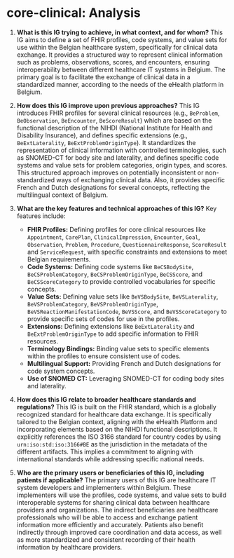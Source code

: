 # core-clinical: Analysis

1.  **What is this IG trying to achieve, in what context, and for whom?** This IG aims to define a set of FHIR profiles, code systems, and value sets for use within the Belgian healthcare system, specifically for clinical data exchange. It provides a structured way to represent clinical information such as problems, observations, scores, and encounters, ensuring interoperability between different healthcare IT systems in Belgium. The primary goal is to facilitate the exchange of clinical data in a standardized manner, according to the needs of the eHealth platform in Belgium.

2.  **How does this IG improve upon previous approaches?** This IG introduces FHIR profiles for several clinical resources (e.g., `BeProblem`, `BeObservation`, `BeEncounter`, `BeScoreResult`) which are based on the functional description of the NIHDI (National Institute for Health and Disability Insurance), and defines specific extensions (e.g., `BeExtLaterality`, `BeExtProblemOriginType`). It standardizes the representation of clinical information with controlled terminologies, such as SNOMED-CT for body site and laterality, and defines specific code systems and value sets for problem categories, origin types, and scores. This structured approach improves on potentially inconsistent or non-standardized ways of exchanging clinical data. Also, it provides specific French and Dutch designations for several concepts, reflecting the multilingual context of Belgium.

3.  **What are the key features and technical approaches of this IG?** Key features include:
    *   **FHIR Profiles:** Defining profiles for core clinical resources like `Appointment`, `CarePlan`, `ClinicalImpression`, `Encounter`, `Goal`, `Observation`, `Problem`, `Procedure`, `QuestionnaireResponse`, `ScoreResult` and `ServiceRequest`, with specific constraints and extensions to meet Belgian requirements.
    *   **Code Systems:** Defining code systems like `BeCSBodySite`, `BeCSProblemCategory`, `BeCSProblemOriginType`, `BeCSScore`, and `BeCSScoreCategory` to provide controlled vocabularies for specific concepts.
    *   **Value Sets:** Defining value sets like `BeVSBodySite`, `BeVSLaterality`, `BeVSProblemCategory`, `BeVSProblemOriginType`, `BeVSReactionManifestationCode`, `BeVSScore`, and `BeVSScoreCategory` to provide specific sets of codes for use in the profiles.
    *   **Extensions:** Defining extensions like `BeExtLaterality` and `BeExtProblemOriginType` to add specific information to FHIR resources.
    *   **Terminology Bindings:** Binding value sets to specific elements within the profiles to ensure consistent use of codes.
    *   **Multilingual Support:** Providing French and Dutch designations for code system concepts.
    *   **Use of SNOMED CT:** Leveraging SNOMED-CT for coding body sites and laterality.

4.  **How does this IG relate to broader healthcare standards and regulations?** This IG is built on the FHIR standard, which is a globally recognized standard for healthcare data exchange. It is specifically tailored to the Belgian context, aligning with the eHealth Platform and incorporating elements based on the NIHDI functional descriptions. It explicitly references the ISO 3166 standard for country codes by using `urn:iso:std:iso:3166#BE` as the jurisdiction in the metadata of the different artifacts. This implies a commitment to aligning with international standards while addressing specific national needs.

5.  **Who are the primary users or beneficiaries of this IG, including patients if applicable?** The primary users of this IG are healthcare IT system developers and implementers within Belgium. These implementers will use the profiles, code systems, and value sets to build interoperable systems for sharing clinical data between healthcare providers and organizations. The indirect beneficiaries are healthcare professionals who will be able to access and exchange patient information more efficiently and accurately. Patients also benefit indirectly through improved care coordination and data access, as well as more standardized and consistent recording of their health information by healthcare providers.

